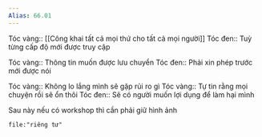 ```yaml
---
Alias: 66.01
---
```

Tóc vàng:: [[Công khai tất cả mọi thứ cho tất cả mọi người]]
Tóc đen:: Tuỳ từng cấp độ mới được truy cập

Tóc vàng:: Thông tin muốn được lưu chuyển
Tóc đen:: Phải xin phép trước mới được nói

Tóc vàng:: Không lo lắng mình sẽ gặp rủi ro gì
Tóc vàng:: Tự tin rằng mọi chuyện rồi sẽ ổn thôi 
Tóc đen:: Sẽ có người muốn lợi dụng để làm hại mình

Sau này nếu có workshop thì cần phải giữ hình ảnh



```query
file:"riêng tư"
```